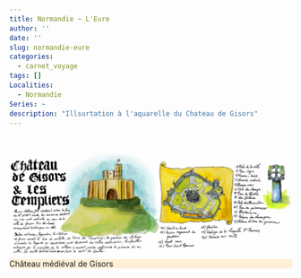 ```yaml
---
title: Normandie ~ L'Eure
author: ''
date: ''
slug: normandie-eure
categories:
  - carnet_voyage
tags: []
Localities: 
  - Normandie
Series: ~
description: "Illsurtation à l'aquarelle du Chateau de Gisors"
---
```


<br>
<br>
<div class="container-fluid p-6 mx-auto grid grid-cols-1 md:grid-cols-2 lg:grid-cols-2 gap-8">
  <div class='row justify-content-center'>
    <div class="carnet_2p_card">
      <div class="featured_img">
        <img src="gisors-double-page.jpg" alt="Illsurtation à l'aquarelle du Chateau de Gisors"/></div>
      <div class="featured_txt" style="background-color: papayawhip">Château médiéval de Gisors</div>
    </div>
</div>